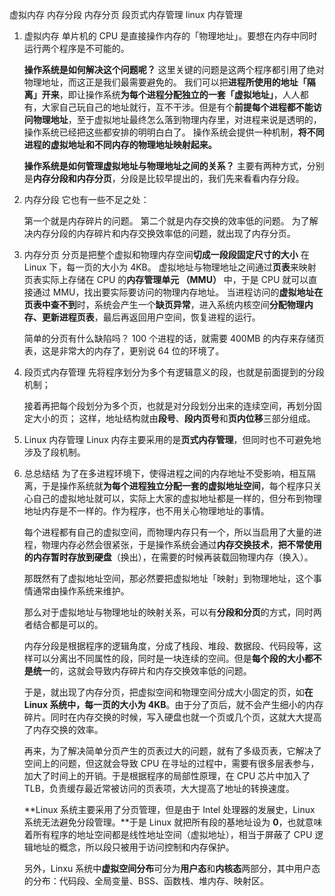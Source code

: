 虚拟内存 内存分段 内存分页 段页式内存管理 linux 内存管理

1. 虚拟内存
   单片机的 CPU 是直接操作内存的「物理地址」。要想在内存中同时运行两个程序是不可能的。

   **操作系统是如何解决这个问题呢？**
   这里关键的问题是这两个程序都引用了绝对物理地址，而这正是我们最需要避免的。
   我们可以把**进程所使用的地址「隔离」开来**，即让操作系统**为每个进程分配独立的一套「虚拟地址」**，人人都有，大家自己玩自己的地址就行，互不干涉。但是有个**前提每个进程都不能访问物理地址**，至于虚拟地址最终怎么落到物理内存里，对进程来说是透明的，操作系统已经把这些都安排的明明白白了。
   操作系统会提供一种机制，**将不同进程的虚拟地址和不同内存的物理地址映射起来。**

   **操作系统是如何管理虚拟地址与物理地址之间的关系？**
   主要有两种方式，分别是**内存分段和内存分页**，分段是比较早提出的，我们先来看看内存分段。

2. 内存分段
   它也有一些不足之处：

   第一个就是内存碎片的问题。
   第二个就是内存交换的效率低的问题。
   为了解决内存分段的内存碎片和内存交换效率低的问题，就出现了内存分页。

3. 内存分页
   分页是把整个虚拟和物理内存空间**切成一段段固定尺寸的大小**
   在 Linux 下，每一页的大小为 4KB。
   虚拟地址与物理地址之间通过**页表**来映射
   页表实际上存储在 CPU 的**内存管理单元 （MMU）** 中，于是 CPU 就可以直接通过 MMU，找出要实际要访问的物理内存地址。
   当进程访问的**虚拟地址在页表中查不到**时，系统会产生一个**缺页异常**，进入系统内核空间**分配物理内存、更新进程页表**，最后再返回用户空间，恢复进程的运行。

   简单的分页有什么缺陷吗？
   100 个进程的话，就需要 400MB 的内存来存储页表，这是非常大的内存了，更别说 64 位的环境了。

4. 段页式内存管理
   先将程序划分为多个有逻辑意义的段，也就是前面提到的分段机制；

   接着再把每个段划分为多个页，也就是对分段划分出来的连续空间，再划分固定大小的页；
   这样，地址结构就由**段号**、**段内页号**和**页内位移**三部分组成。

5. Linux 内存管理
   Linux 内存主要采用的是**页式内存管理**，但同时也不可避免地涉及了段机制。

6. 总总结结
   为了在多进程环境下，使得进程之间的内存地址不受影响，相互隔离，于是操作系统就**为每个进程独立分配一套的虚拟地址空间**，每个程序只关心自己的虚拟地址就可以，实际上大家的虚拟地址都是一样的，但分布到物理地址内存是不一样的。作为程序，也不用关心物理地址的事情。

   每个进程都有自己的虚拟空间，而物理内存只有一个，所以当启用了大量的进程，物理内存必然会很紧张，于是操作系统会通过**内存交换技术**，**把不常使用的内存暂时存放到硬盘**（换出），在需要的时候再装载回物理内存（换入）。

   那既然有了虚拟地址空间，那必然要把虚拟地址「映射」到物理地址，这个事情通常由操作系统来维护。

   那么对于虚拟地址与物理地址的映射关系，可以有**分段和分页**的方式，同时两者结合都是可以的。

   内存分段是根据程序的逻辑角度，分成了栈段、堆段、数据段、代码段等，这样可以分离出不同属性的段，同时是一块连续的空间。但是**每个段的大小都不是统一**的，这就会导致内存碎片和内存交换效率低的问题。

   于是，就出现了内存分页，把虚拟空间和物理空间分成大小固定的页，如**在 Linux 系统中，每一页的大小为 4KB**。由于分了页后，就不会产生细小的内存碎片。同时在内存交换的时候，写入硬盘也就一个页或几个页，这就大大提高了内存交换的效率。

   再来，为了解决简单分页产生的页表过大的问题，就有了多级页表，它解决了空间上的问题，但这就会导致 CPU 在寻址的过程中，需要有很多层表参与，加大了时间上的开销。于是根据程序的局部性原理，在 CPU 芯片中加入了 TLB，负责缓存最近常被访问的页表项，大大提高了地址的转换速度。

   **Linux 系统主要采用了分页管理，但是由于 Intel 处理器的发展史，Linux 系统无法避免分段管理。**于是 Linux 就把所有段的基地址设为 **0**，也就意味着所有程序的地址空间都是线性地址空间（虚拟地址），相当于屏蔽了 CPU 逻辑地址的概念，所以段只被用于访问控制和内存保护。

   另外，Linxu 系统中**虚拟空间分布**可分为**用户态**和**内核态**两部分，其中用户态的分布：代码段、全局变量、BSS、函数栈、堆内存、映射区。
